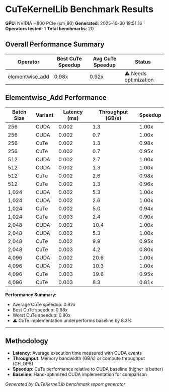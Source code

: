 # CuTeKernelLib Benchmark Results

**GPU**: NVIDIA H800 PCIe (sm_90)
**Generated**: 2025-10-30 18:51:16
**Operators tested**: 1
**Total benchmarks**: 20

## Overall Performance Summary

| Operator | Best CuTe Speedup | Avg CuTe Speedup | Status |
|----------|-------------------|------------------|--------|
| elementwise_add | 0.98x | 0.92x | ⚠️ Needs optimization |

## Elementwise_Add Performance

| Batch Size | Variant | Latency (ms) | Throughput (GB/s) | Speedup |
|------------|---------|--------------|---------------------|----------|
| 256 | CUDA | 0.002 | 1.3 | 1.00x |
| 256 | CUDA | 0.002 | 0.7 | 1.00x |
| 256 | CuTe | 0.002 | 1.3 | 0.98x |
| 256 | CuTe | 0.002 | 0.7 | 0.95x |
| 512 | CUDA | 0.002 | 2.7 | 1.00x |
| 512 | CUDA | 0.002 | 1.3 | 1.00x |
| 512 | CuTe | 0.002 | 2.6 | 0.98x |
| 512 | CuTe | 0.002 | 1.3 | 0.96x |
| 1,024 | CUDA | 0.002 | 5.3 | 1.00x |
| 1,024 | CUDA | 0.002 | 2.6 | 1.00x |
| 1,024 | CuTe | 0.002 | 5.0 | 0.94x |
| 1,024 | CuTe | 0.003 | 2.4 | 0.90x |
| 2,048 | CUDA | 0.002 | 10.4 | 1.00x |
| 2,048 | CUDA | 0.002 | 5.3 | 1.00x |
| 2,048 | CuTe | 0.002 | 9.9 | 0.95x |
| 2,048 | CuTe | 0.003 | 4.2 | 0.80x |
| 4,096 | CUDA | 0.002 | 20.6 | 1.00x |
| 4,096 | CUDA | 0.002 | 10.3 | 1.00x |
| 4,096 | CuTe | 0.003 | 19.6 | 0.95x |
| 4,096 | CuTe | 0.003 | 8.3 | 0.81x |

**Performance Summary:**
- Average CuTe speedup: 0.92x
- Best CuTe speedup: 0.98x
- Worst CuTe speedup: 0.80x
- ⚠️ CuTe implementation underperforms baseline by 8.3%

---

## Methodology

- **Latency**: Average execution time measured with CUDA events
- **Throughput**: Memory bandwidth (GB/s) or compute throughput (GFLOPS)
- **Speedup**: CuTe performance relative to CUDA baseline (higher is better)
- **Baseline**: Hand-optimized CUDA implementation for comparison

*Generated by CuTeKernelLib benchmark report generator*
